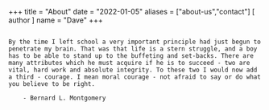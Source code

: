 +++
title = "About"
date = "2022-01-05"
aliases = ["about-us","contact"]
[ author ]
  name = "Dave"
+++

```

By the time I left school a very important principle had just begun to penetrate my brain. That was that life is a stern struggle, and a boy has to be able to stand up to the buffeting and set-backs. There are many attributes which he must acquire if he is to succeed - two are vital, hard work and absolute integrity. To these two I would now add a third - courage. I mean moral courage - not afraid to say or do what you believe to be right.

    - Bernard L. Montgomery

```
